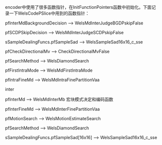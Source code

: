 encoder中使用了很多函数指针，在InitFunctionPointers函数中初始化。下面记录一下WelsCodePSlice中用到的函数指针：

pfInterMdBackgroundDecision --> WelsMdInterJudgeBGDPskipFalse

pfSCDPSkipDecision --> WelsMdInterJudgeSCDPskipFalse

sSampleDealingFuncs.pfSampleSad --> WelsSampleSad16x16_c_sse

pfCheckDirectionalMv --> CheckDirectionalMvFalse

pfSearchMethod --> WelsDiamondSearch

pfFirstIntraMode --> WelsMdFirstIntraMode

pfIntraFineMd --> WelsMdIntraFinePartitionVaa

inter

pfInterMd --> WelsMdInterMb 宏块模式决定和编码函数

pfInterFineMd --> WelsMdInterFinePartitionVaa

pfMotionSearch --> WelsMotionEstimateSearch

pfSearchMethod --> WelsDiamondSearch

sSampleDealingFuncs.pfSampleSad[16x16] --> WelsSampleSad16x16_c_sse



